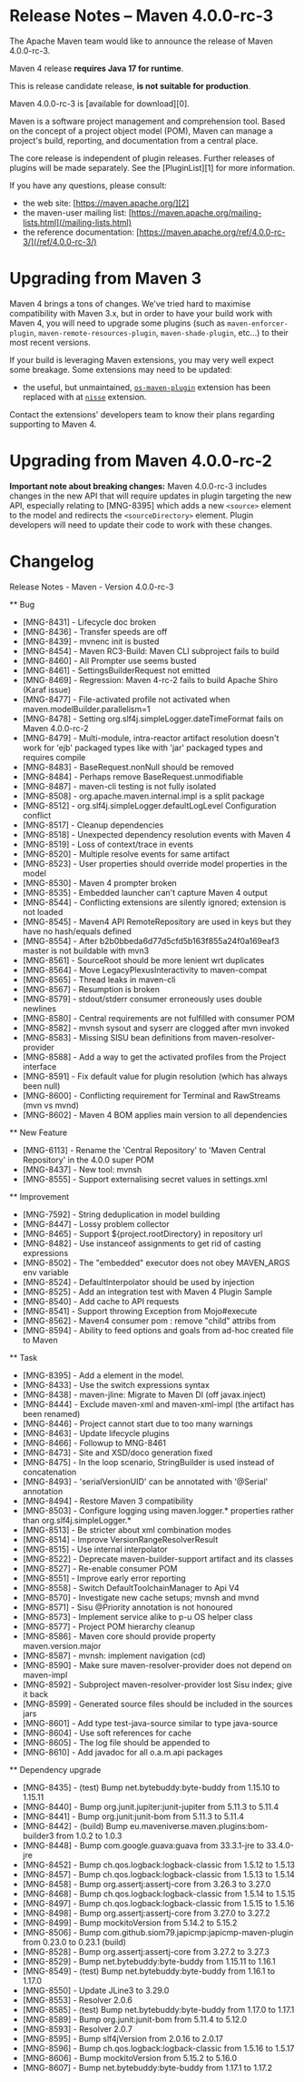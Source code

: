 <!--
Licensed to the Apache Software Foundation (ASF) under one
or more contributor license agreements.  See the NOTICE file
distributed with this work for additional information
regarding copyright ownership.  The ASF licenses this file
to you under the Apache License, Version 2.0 (the
"License"); you may not use this file except in compliance
with the License.  You may obtain a copy of the License at

http://www.apache.org/licenses/LICENSE-2.0

Unless required by applicable law or agreed to in writing,
software distributed under the License is distributed on an
"AS IS" BASIS, WITHOUT WARRANTIES OR CONDITIONS OF ANY
KIND, either express or implied.  See the License for the
specific language governing permissions and limitations
under the License.

NOTE: For help with the syntax of this file, see:
http://maven.apache.org/doxia/modules/index.html#Markdown
-->

# Release Notes &#x2013; Maven 4.0.0-rc-3

The Apache Maven team would like to announce the release of Maven 4.0.0-rc-3.

Maven 4 release **requires Java 17 for runtime**.

This is release candidate release, **is not suitable for production**.

Maven 4.0.0-rc-3 is [available for download][0].

Maven is a software project management and comprehension tool. Based on the concept of a project object model (POM), Maven can manage a project's build, reporting, and documentation from a central place.

The core release is independent of plugin releases. Further releases of plugins will be made separately. See the [PluginList][1] for more information.

If you have any questions, please consult:

- the web site: [https://maven.apache.org/][2]
- the maven-user mailing list: [https://maven.apache.org/mailing-lists.html](/mailing-lists.html)
- the reference documentation: [https://maven.apache.org/ref/4.0.0-rc-3/](/ref/4.0.0-rc-3/)

# Upgrading from Maven 3

Maven 4 brings a tons of changes.  We've tried hard to maximise compatibility with Maven 3.x, but in order to have your build work with Maven 4, you will need to upgrade some plugins (such as `maven-enforcer-plugin`, `maven-remote-resources-plugin`, `maven-shade-plugin`, etc...) to their most recent versions.

If your build is leveraging Maven extensions, you may very well expect some breakage. Some extensions may need to be updated:
* the useful, but unmaintained, [`os-maven-plugin`](https://github.com/trustin/os-maven-plugin/) extension has been replaced with at [`nisse`](https://github.com/maveniverse/nisse) extension.

Contact the extensions' developers team to know their plans regarding supporting to Maven 4.

# Upgrading from Maven 4.0.0-rc-2

**Important note about breaking changes:** Maven 4.0.0-rc-3 includes changes in the new API that will require updates in plugin targeting the new API, especially relating to [MNG-8395] which adds a new `<source>` element to the model and redirects the `<sourceDirectory>` element. Plugin developers will need to update their code to work with these changes.

# Changelog


Release Notes - Maven - Version 4.0.0-rc-3

** Bug
* [MNG-8431] - Lifecycle doc broken
* [MNG-8436] - Transfer speeds are off
* [MNG-8439] - mvnenc init is busted
* [MNG-8454] - Maven RC3-Build: Maven CLI subproject fails to build
* [MNG-8460] - All Prompter use seems busted
* [MNG-8461] - SettingsBuilderRequest not emitted
* [MNG-8469] - Regression: Maven 4-rc-2 fails to build Apache Shiro (Karaf issue)
* [MNG-8477] - File-activated profile not activated when maven.modelBuilder.parallelism=1
* [MNG-8478] - Setting org.slf4j.simpleLogger.dateTimeFormat fails on Maven 4.0.0-rc-2
* [MNG-8479] - Multi-module, intra-reactor artifact resolution doesn't work for 'ejb' packaged types like with 'jar' packaged types and requires compile
* [MNG-8483] - BaseRequest.nonNull should be removed
* [MNG-8484] - Perhaps remove BaseRequest.unmodifiable
* [MNG-8487] - maven-cli testing is not fully isolated
* [MNG-8508] - org.apache.maven.internal.impl is a split package
* [MNG-8512] - org.slf4j.simpleLogger.defaultLogLevel Configuration conflict
* [MNG-8517] - Cleanup dependencies
* [MNG-8518] - Unexpected dependency resolution events with Maven 4
* [MNG-8519] - Loss of context/trace in events
* [MNG-8520] - Multiple resolve events for same artifact
* [MNG-8523] - User properties should override model properties in the model
* [MNG-8530] - Maven 4 prompter broken
* [MNG-8535] - Embedded launcher can't capture Maven 4 output
* [MNG-8544] - Conflicting extensions are silently ignored; extension is not loaded
* [MNG-8545] - Maven4 API RemoteRepository are used in keys but they have no hash/equals defined
* [MNG-8554] - After b2b0bbeda6d77d5cfd5b163f855a24f0a169eaf3 master is not buildable with mvn3
* [MNG-8561] - SourceRoot should be more lenient wrt duplicates
* [MNG-8564] - Move LegacyPlexusInteractivity to maven-compat
* [MNG-8565] - Thread leaks in maven-cli
* [MNG-8567] - Resumption is broken
* [MNG-8579] - stdout/stderr consumer erroneously uses double newlines
* [MNG-8580] - Central requirements are not fulfilled with consumer POM
* [MNG-8582] - mvnsh sysout and syserr are clogged after mvn invoked
* [MNG-8583] - Missing SISU bean definitions from maven-resolver-provider
* [MNG-8588] - Add a way to get the activated profiles from the Project interface
* [MNG-8591] - Fix default value for plugin resolution (which has always been null)
* [MNG-8600] - Conflicting requirement for Terminal and RawStreams (mvn vs mvnd)
* [MNG-8602] - Maven 4 BOM applies main version to all dependencies

** New Feature
* [MNG-6113] - Rename the 'Central Repository' to 'Maven Central Repository' in the 4.0.0 super POM
* [MNG-8437] - New tool: mvnsh
* [MNG-8555] - Support externalising secret values in settings.xml

** Improvement
* [MNG-7592] - String deduplication in model building
* [MNG-8447] - Lossy problem collector
* [MNG-8465] - Support ${project.rootDirectory} in repository url
* [MNG-8482] - Use instanceof assignments to get rid of casting expressions
* [MNG-8502] - The "embedded" executor does not obey MAVEN_ARGS env variable
* [MNG-8524] - DefaultInterpolator should be used by injection
* [MNG-8525] - Add an integration test with Maven 4 Plugin Sample
* [MNG-8540] - Add cache to API requests
* [MNG-8541] - Support throwing Exception from Mojo#execute
* [MNG-8562] - Maven4 consumer pom : remove "child" attribs from <scm>
* [MNG-8594] - Ability to feed options and goals from ad-hoc created file to Maven

** Task
* [MNG-8395] - Add a <Source> element in the model.
* [MNG-8433] - Use the switch expressions syntax
* [MNG-8438] - maven-jline: Migrate to Maven DI (off javax.inject)
* [MNG-8444] - Exclude maven-xml and maven-xml-impl (the artifact has been renamed)
* [MNG-8446] - Project cannot start due to too many warnings
* [MNG-8463] - Update lifecycle plugins
* [MNG-8466] - Followup to MNG-8461
* [MNG-8473] - Site and XSD/doco generation fixed
* [MNG-8475] - In the loop scenario, StringBuilder is used instead of concatenation
* [MNG-8493] - 'serialVersionUID' can be annotated with '@Serial' annotation
* [MNG-8494] - Restore Maven 3 compatibility
* [MNG-8503] - Configure logging using maven.logger.* properties rather than org.slf4j.simpleLogger.*
* [MNG-8513] - Be stricter about xml combination modes
* [MNG-8514] - Improve VersionRangeResolverResult
* [MNG-8515] - Use internal interpolator
* [MNG-8522] - Deprecate maven-builder-support artifact and its classes
* [MNG-8527] - Re-enable consumer POM
* [MNG-8551] - Improve early error reporting
* [MNG-8558] - Switch DefaultToolchainManager to Api V4
* [MNG-8570] - Investigate new cache setups; mvnsh and mvnd
* [MNG-8571] - Sisu @Priority annotation is not honoured
* [MNG-8573] - Implement service alike to p-u OS helper class
* [MNG-8577] - Project POM hierarchy cleanup
* [MNG-8586] - Maven core should provide property maven.version.major
* [MNG-8587] - mvnsh: implement navigation (cd)
* [MNG-8590] - Make sure maven-resolver-provider does not depend on maven-impl
* [MNG-8592] - Subproject maven-resolver-provider lost Sisu index; give it back
* [MNG-8599] - Generated source files should be included in the sources jars
* [MNG-8601] - Add type test-java-source similar to type java-source
* [MNG-8604] - Use soft references for cache
* [MNG-8605] - The log file should be appended to
* [MNG-8610] - Add javadoc for all o.a.m.api packages

** Dependency upgrade
* [MNG-8435] - (test) Bump net.bytebuddy:byte-buddy from 1.15.10 to 1.15.11
* [MNG-8440] - Bump org.junit.jupiter:junit-jupiter from 5.11.3 to 5.11.4
* [MNG-8441] - Bump org.junit:junit-bom from 5.11.3 to 5.11.4
* [MNG-8442] - (build) Bump eu.maveniverse.maven.plugins:bom-builder3 from 1.0.2 to 1.0.3
* [MNG-8448] - Bump com.google.guava:guava from 33.3.1-jre to 33.4.0-jre
* [MNG-8452] - Bump ch.qos.logback:logback-classic from 1.5.12 to 1.5.13
* [MNG-8457] - Bump ch.qos.logback:logback-classic from 1.5.13 to 1.5.14
* [MNG-8458] - Bump org.assertj:assertj-core from 3.26.3 to 3.27.0
* [MNG-8468] - Bump ch.qos.logback:logback-classic from 1.5.14 to 1.5.15
* [MNG-8497] - Bump ch.qos.logback:logback-classic from 1.5.15 to 1.5.16
* [MNG-8498] - Bump org.assertj:assertj-core from 3.27.0 to 3.27.2
* [MNG-8499] - Bump mockitoVersion from 5.14.2 to 5.15.2
* [MNG-8506] - Bump com.github.siom79.japicmp:japicmp-maven-plugin from 0.23.0 to 0.23.1 (build)
* [MNG-8528] - Bump org.assertj:assertj-core from 3.27.2 to 3.27.3
* [MNG-8529] - Bump net.bytebuddy:byte-buddy from 1.15.11 to 1.16.1
* [MNG-8549] - (test) Bump net.bytebuddy:byte-buddy from 1.16.1 to 1.17.0
* [MNG-8550] - Update JLine3 to 3.29.0
* [MNG-8553] - Resolver 2.0.6
* [MNG-8585] - (test) Bump net.bytebuddy:byte-buddy from 1.17.0 to 1.17.1
* [MNG-8589] - Bump org.junit:junit-bom from 5.11.4 to 5.12.0
* [MNG-8593] - Resolver 2.0.7
* [MNG-8595] - Bump slf4jVersion from 2.0.16 to 2.0.17
* [MNG-8596] - Bump ch.qos.logback:logback-classic from 1.5.16 to 1.5.17
* [MNG-8606] - Bump mockitoVersion from 5.15.2 to 5.16.0
* [MNG-8607] - Bump net.bytebuddy:byte-buddy from 1.17.1 to 1.17.2

